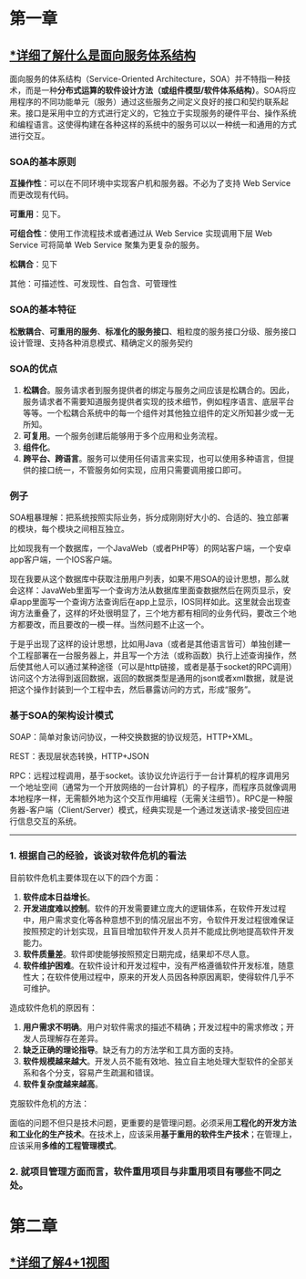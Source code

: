# 第一章

## <u>*详细了解什么是面向服务体系结构</u>

面向服务的体系结构（Service-Oriented Architecture，SOA）并不特指一种技术，而是一种**分布式运算的软件设计方法（或组件模型/软件体系结构）**。SOA将应用程序的不同功能单元（服务）通过这些服务之间定义良好的接口和契约联系起来。接口是采用中立的方式进行定义的，它独立于实现服务的硬件平台、操作系统和编程语言。这使得构建在各种这样的系统中的服务可以以一种统一和通用的方式进行交互。

### SOA的基本原则

**互操作性**：可以在不同环境中实现客户机和服务器。不必为了支持 Web Service 而更改现有代码。

**可重用**：见下。

**可组合性**：使用工作流程技术或者通过从 Web Service 实现调用下层 Web Service 可将简单 Web Service 聚集为更复杂的服务。

**松耦合**：见下

其他：可描述性、可发现性、自包含、可管理性

### SOA的基本特征

**松散耦合**、**可重用的服务**、**标准化的服务接口**、粗粒度的服务接口分级、服务接口设计管理、支持各种消息模式、精确定义的服务契约

### SOA的优点

1. **松耦合**。服务请求者到服务提供者的绑定与服务之间应该是松耦合的。因此，服务请求者不需要知道服务提供者实现的技术细节，例如程序语言、底层平台等等。一个松耦合系统中的每一个组件对其他独立组件的定义所知甚少或一无所知。
2. **可复用**。一个服务创建后能够用于多个应用和业务流程。
3. **组件化**。
4. **跨平台、跨语言**。服务可以使用任何语言来实现，也可以使用多种语言，但提供的接口统一，不管服务如何实现，应用只需要调用接口即可。

### 例子

SOA粗暴理解：把系统按照实际业务，拆分成刚刚好大小的、合适的、独立部署的模块，每个模块之间相互独立。

比如现我有一个数据库，一个JavaWeb（或者PHP等）的网站客户端，一个安卓app客户端，一个IOS客户端。

现在我要从这个数据库中获取注册用户列表，如果不用SOA的设计思想，那么就会这样：JavaWeb里面写一个查询方法从数据库里面查数据然后在网页显示，安卓app里面写一个查询方法查询后在app上显示，IOS同样如此。这里就会出现查询方法重叠了，这样的坏处很明显了，三个地方都有相同的业务代码，要改三个地方都要改，而且要改的一模一样。当然问题不止这一个。

于是乎出现了这样的设计思想，比如用Java（或者是其他语言皆可）单独创建一个工程部署在一台服务器上，并且写一个方法（或称函数）执行上述查询操作，然后使其他人可以通过某种途径（可以是http链接，或者是基于socket的RPC调用）访问这个方法得到返回数据，返回的数据类型是通用的json或者xml数据，就是说把这个操作封装到一个工程中去，然后暴露访问的方式，形成“服务”。

### 基于SOA的架构设计模式

SOAP：简单对象访问协议，一种交换数据的协议规范，HTTP+XML。

REST：表现层状态转换，HTTP+JSON

RPC：远程过程调用，基于socket。该协议允许运行于一台计算机的程序调用另一个地址空间（通常为一个开放网络的一台计算机）的子程序，而程序员就像调用本地程序一样，无需额外地为这个交互作用编程（无需关注细节）。RPC是一种服务器-客户端（Client/Server）模式，经典实现是一个通过发送请求-接受回应进行信息交互的系统。

------

### 1. 根据自己的经验，谈谈对软件危机的看法

目前软件危机主要体现在以下的四个方面：

1. **软件成本日益增长**。
2. **开发进度难以控制**。软件的开发需要建立庞大的逻辑体系，在软件开发过程中，用户需求变化等各种意想不到的情况层出不穷，令软件开发过程很难保证按照预定的计划实现，且盲目增加软件开发人员并不能成比例地提高软件开发能力。
3. **软件质量差**。软件即使能够按照预定日期完成，结果却不尽人意。
4. **软件维护困难**。在软件设计和开发过程中，没有严格遵循软件开发标准，随意性大；在软件使用过程中，原来的开发人员因各种原因离职，使得软件几乎不可维护。

造成软件危机的原因有：

1. **用户需求不明确**。用户对软件需求的描述不精确；开发过程中的需求修改；开发人员理解存在差异。
2. **缺乏正确的理论指导**。缺乏有力的方法学和工具方面的支持。
3. **软件规模越来越大**。开发人员不能有效地、独立自主地处理大型软件的全部关系和各个分支，容易产生疏漏和错误。
4. **软件复杂度越来越高**。

克服软件危机的方法：

面临的问题不但只是技术问题，更重要的是管理问题。必须采用**工程化的开发方法和工业化的生产技术**。在技术上，应该采用**基于重用的软件生产技术**；在管理上，应该采用**多维的工程管理模式**。

### 2. 就项目管理方面而言，软件重用项目与非重用项目有哪些不同之处。

# 第二章

## <u>*详细了解4+1视图</u>


